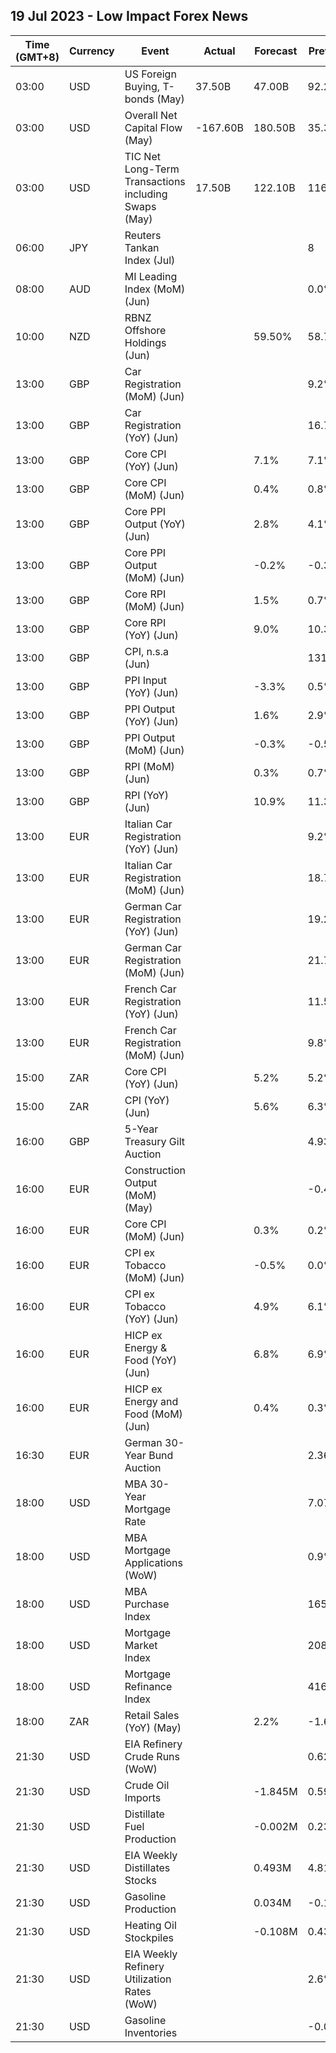 ## 19 Jul 2023 - Low Impact Forex News
| Time (GMT+8) | Currency | Event | Actual | Forecast | Previous |
|------|----------|-------|--------|----------|----------|
| 03:00 | USD | US Foreign Buying, T-bonds (May) | 37.50B | 47.00B | 92.20B |
| 03:00 | USD | Overall Net Capital Flow (May) | -167.60B | 180.50B | 35.30B |
| 03:00 | USD | TIC Net Long-Term Transactions including Swaps (May) | 17.50B | 122.10B | 116.90B |
| 06:00 | JPY | Reuters Tankan Index (Jul) |  |  | 8 |
| 08:00 | AUD | MI Leading Index (MoM) (Jun) |  |  | 0.0% |
| 10:00 | NZD | RBNZ Offshore Holdings (Jun) |  | 59.50% | 58.70% |
| 13:00 | GBP | Car Registration (MoM) (Jun) |  |  | 9.2% |
| 13:00 | GBP | Car Registration (YoY) (Jun) |  |  | 16.7% |
| 13:00 | GBP | Core CPI (YoY) (Jun) |  | 7.1% | 7.1% |
| 13:00 | GBP | Core CPI (MoM) (Jun) |  | 0.4% | 0.8% |
| 13:00 | GBP | Core PPI Output (YoY) (Jun) |  | 2.8% | 4.1% |
| 13:00 | GBP | Core PPI Output (MoM) (Jun) |  | -0.2% | -0.3% |
| 13:00 | GBP | Core RPI (MoM) (Jun) |  | 1.5% | 0.7% |
| 13:00 | GBP | Core RPI (YoY) (Jun) |  | 9.0% | 10.3% |
| 13:00 | GBP | CPI, n.s.a (Jun) |  |  | 131.30 |
| 13:00 | GBP | PPI Input (YoY) (Jun) |  | -3.3% | 0.5% |
| 13:00 | GBP | PPI Output (YoY) (Jun) |  | 1.6% | 2.9% |
| 13:00 | GBP | PPI Output (MoM) (Jun) |  | -0.3% | -0.5% |
| 13:00 | GBP | RPI (MoM) (Jun) |  | 0.3% | 0.7% |
| 13:00 | GBP | RPI (YoY) (Jun) |  | 10.9% | 11.3% |
| 13:00 | EUR | Italian Car Registration (YoY) (Jun) |  |  | 9.2% |
| 13:00 | EUR | Italian Car Registration (MoM) (Jun) |  |  | 18.7% |
| 13:00 | EUR | German Car Registration (YoY) (Jun) |  |  | 19.2% |
| 13:00 | EUR | German Car Registration (MoM) (Jun) |  |  | 21.7% |
| 13:00 | EUR | French Car Registration (YoY) (Jun) |  |  | 11.5% |
| 13:00 | EUR | French Car Registration (MoM) (Jun) |  |  | 9.8% |
| 15:00 | ZAR | Core CPI (YoY) (Jun) |  | 5.2% | 5.2% |
| 15:00 | ZAR | CPI (YoY) (Jun) |  | 5.6% | 6.3% |
| 16:00 | GBP | 5-Year Treasury Gilt Auction |  |  | 4.932% |
| 16:00 | EUR | Construction Output (MoM) (May) |  |  | -0.44% |
| 16:00 | EUR | Core CPI (MoM) (Jun) |  | 0.3% | 0.2% |
| 16:00 | EUR | CPI ex Tobacco (MoM) (Jun) |  | -0.5% | 0.0% |
| 16:00 | EUR | CPI ex Tobacco (YoY) (Jun) |  | 4.9% | 6.1% |
| 16:00 | EUR | HICP ex Energy & Food (YoY) (Jun) |  | 6.8% | 6.9% |
| 16:00 | EUR | HICP ex Energy and Food (MoM) (Jun) |  | 0.4% | 0.3% |
| 16:30 | EUR | German 30-Year Bund Auction |  |  | 2.360% |
| 18:00 | USD | MBA 30-Year Mortgage Rate |  |  | 7.07% |
| 18:00 | USD | MBA Mortgage Applications (WoW) |  |  | 0.9% |
| 18:00 | USD | MBA Purchase Index |  |  | 165.3 |
| 18:00 | USD | Mortgage Market Index |  |  | 208.4 |
| 18:00 | USD | Mortgage Refinance Index |  |  | 416.0 |
| 18:00 | ZAR | Retail Sales (YoY) (May) |  | 2.2% | -1.6% |
| 21:30 | USD | EIA Refinery Crude Runs (WoW) |  |  | 0.629M |
| 21:30 | USD | Crude Oil Imports |  | -1.845M | 0.599M |
| 21:30 | USD | Distillate Fuel Production |  | -0.002M | 0.236M |
| 21:30 | USD | EIA Weekly Distillates Stocks |  | 0.493M | 4.815M |
| 21:30 | USD | Gasoline Production |  | 0.034M | -0.158M |
| 21:30 | USD | Heating Oil Stockpiles |  | -0.108M | 0.439M |
| 21:30 | USD | EIA Weekly Refinery Utilization Rates (WoW) |  |  | 2.6% |
| 21:30 | USD | Gasoline Inventories |  |  | -0.003M |
